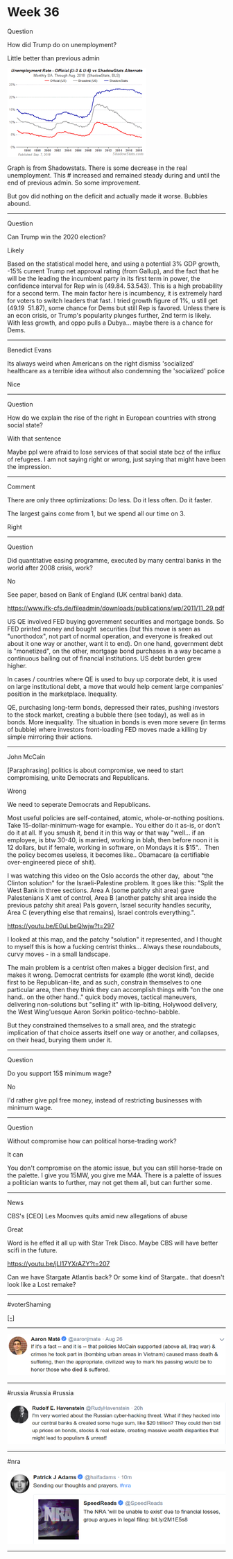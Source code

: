 # Week 36

Question

How did Trump do on unemployment?

Little better than previous admin

![](sgs-emp.gif)

Graph is from Shadowstats. There is some decrease in the real
unemployment. This # increased and remained steady during and until
the end of previous admin. So some improvement.

But gov did nothing on the deficit and actually made it worse. Bubbles
abound.

---

Question

Can Trump win the 2020 election?

Likely

Based on the statistical model here, and using a potential 3% GDP
growth, -15% current Trump net approval rating (from Gallup), and the
fact that he will be the leading the incumbent party in its first term
in power, the confidence interval for Rep win is (49.84. 53.543). This
is a high probability for a second term. The main factor here is
incumbency, it is extremely hard for voters to switch leaders that
fast. I tried growth figure of 1%, u still get (49.19  51.87), some
chance for Dems but still Rep is favored. Unless there is an econ
crisis, or Trump's popularity plunges further, 2nd term is
likely. With less growth, and oppo pulls a Dubya... maybe there is a
chance for Dems.

---

Benedict Evans

Its always weird when Americans on the right dismiss 'socialized'
healthcare as a terrible idea without also condemning the 'socialized'
police

Nice

---

Question

How do we explain the rise of the right in European countries with
strong social state?

With that sentence

Maybe ppl were afraid to lose services of that social state bcz of the
influx of refugees. I am not saying right or wrong, just saying that
might have been the impression.

---

Comment

There are only three optimizations: Do less. Do it less often. Do it faster.

The largest gains come from 1, but we spend all our time on 3.

Right

---

Question

Did quantitative easing programme, executed by many central banks in
the world after 2008 crisis, work?

No

See paper, based on Bank of England (UK central bank) data. 

https://www.ifk-cfs.de/fileadmin/downloads/publications/wp/2011/11_29.pdf

US QE involved FED buying government securities and mortgage bonds. So
FED printed money and bought  securities (but this move is seen as
"unorthodox", not part of normal operation, and everyone is freaked
out about it one way or another, want it to end). On one hand,
government debt is "monetized", on the other, mortgage bond purchases
in a way became a continuous bailing out of financial institutions. US
debt burden grew higher.  

In cases / countries where QE is used to buy up corporate debt, it is
used on large institutional debt, a move that would help cement large
companies' position in the marketplace. Inequality.

QE, purchasing long-term bonds, depressed their rates, pushing
investors to the stock market, creating a bubble there (see today), as
well as in bonds. More inequality. The situation in bonds is even more
severe (in terms of bubble) where investors front-loading FED moves
made a killing by simple mirroring their actions.

---

John McCain

[Paraphrasing] politics is about compromise, we need to start
compromising, unite Democrats and Republicans. 

Wrong

We need to seperate Democrats and Republicans. 

Most useful policies are self-contained, atomic, whole-or-nothing
positions. Take 15-dollar-minimum-wage for example.. You either do it
as-is, or don't do it at all. If you smush it, bend it in this way or
that way "well... if an employee, is btw 30-40, is married, working in
blah, then before noon it is 12 dollars, but if female, working in
software, on Mondays it is $15"..  Then the policy becomes useless, it
becomes like.. Obamacare (a certifiable over-engineered piece of
shit). 

I was watching this video on the Oslo accords the other day,  about
"the Clinton solution" for the Israeli-Palestine problem. It goes like
this: "Split the West Bank in three sections. Area A (some patchy shit
area) gave Palestenians X amt of control, Area B (another patchy shit
area inside the previous patchy shit area) Pals govern, Israel
security handles security, Area C (everything else that remains),
Israel controls everything.". 

https://youtu.be/E0uLbeQlwjw?t=297

I looked at this map, and the patchy "solution" it represented, and I
thought to myself this is how a fucking centrist thinks... Always
these roundabouts, curvy moves - in a small landscape. 

The main problem is a centrist often makes a bigger decision first,
and makes it wrong. Democrat centrists for example (the worst kind),
decide first to be Republican-lite, and as such, constrain themselves
to one particular area, then they think they can accomplish things
with "on the one hand.. on the other hand.." quick body moves,
tactical maneuvers, delivering non-solutions but "selling it" with
lip-biting, Holywood delivery, the West Wing'uesque Aaron Sorkin
politico-techno-babble. 

But they constrained themselves to a small area, and the strategic
implication of that choice asserts itself one way or another, and
collapses, on their head, burying them under it.

---

Question

Do you support 15$ minimum wage?

No

I'd rather give ppl free money, instead of restricting businesses with
minimum wage.

---

Question

Without compromise how can political horse-trading work?

It can

You don't compromise on the atomic issue, but you can still
horse-trade on the palette. I give you 15MW, you give me M4A. There is
a palette of issues a politician wants to further, may not get them
all, but can further some.

---

News

CBS's [CEO] Les Moonves quits amid new allegations of abuse

Great

Word is he effed it all up with Star Trek Disco. Maybe CBS will have
better scifi in the future.

https://youtu.be/jLl17YXrAZY?t=207

Can we have Stargate Atlantis back? Or some kind of Stargate.. that
doesn't look like a Lost remake?

---

\#voterShaming

[[-]](https://youtu.be/lWurVlHdSWA)

---

![](26-39.png)

---

\#russia \#russia \#russia

![](26-13.png)

---

\#nra

![](33-39.png)

---

